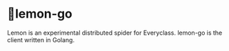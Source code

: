 # 🍋lemon-go

Lemon is an experimental distributed spider for Everyclass. lemon-go is the client written in Golang.